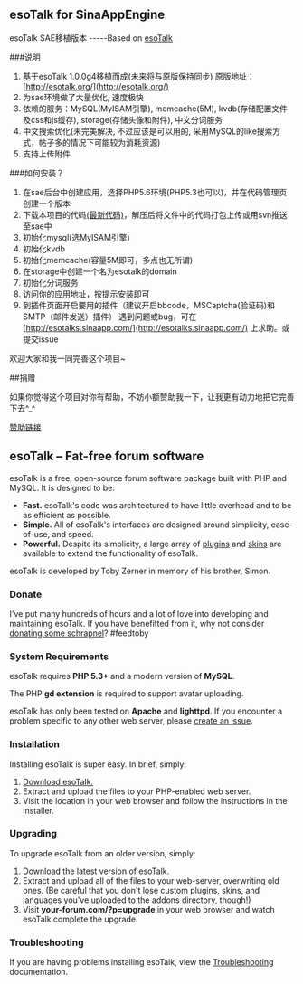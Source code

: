 ## esoTalk for SinaAppEngine

esoTalk SAE移植版本 -----Based on [esoTalk](http://esotalk.org/)

###说明

1. 基于esoTalk 1.0.0g4移植而成(未来将与原版保持同步) 原版地址：[http://esotalk.org/](http://esotalk.org/)
2. 为sae环境做了大量优化, 速度极快
3. 依赖的服务：MySQL(MyISAM引擎), memcache(5M), kvdb(存储配置文件及css和js缓存), storage(存储头像和附件), 中文分词服务
4. 中文搜索优化(未完美解决, 不过应该是可以用的, 采用MySQL的like搜索方式，帖子多的情况下可能较为消耗资源)
5. 支持上传附件

###如何安装？

1. 在sae后台中创建应用，选择PHP5.6环境(PHP5.3也可以)，并在代码管理页创建一个版本
2. 下载本项目的代码[(最新代码)](https://github.com/zgq354/esotalk-for-sae/archive/master.zip)，解压后将文件中的代码打包上传或用svn推送至sae中
3. 初始化mysql(选MyISAM引擎)
4. 初始化kvdb
5. 初始化memcache(容量5M即可，多点也无所谓)
6. 在storage中创建一个名为esotalk的domain
7. 初始化分词服务
8. 访问你的应用地址，按提示安装即可
9. 到插件页面开启要用的插件（建议开启bbcode，MSCaptcha(验证码)和SMTP（邮件发送）插件）
遇到问题或bug，可在 [http://esotalks.sinaapp.com/](http://esotalks.sinaapp.com/) 上求助。或提交issue

欢迎大家和我一同完善这个项目~

##捐赠

如果你觉得这个项目对你有帮助，不妨小额赞助我一下，让我更有动力地把它完善下去^_^

[赞助链接](http://blog.izgq.net/donate.html)

## esoTalk – Fat-free forum software

esoTalk is a free, open-source forum software package built with PHP and MySQL. It is designed to be:

 - **Fast.** esoTalk's code was architectured to have little overhead and to be as efficient as possible.
 - **Simple.** All of esoTalk's interfaces are designed around simplicity, ease-of-use, and speed.
 - **Powerful.** Despite its simplicity, a large array of [plugins](http://esotalk.org/plugins) and [skins](http://esotalk.org/skins) are available to extend the functionality of esoTalk.

esoTalk is developed by Toby Zerner in memory of his brother, Simon. 

### Donate

I've put many hundreds of hours and a lot of love into developing and maintaining esoTalk. If you have benefitted from it, why not consider [donating some schrapnel](http://esotalk.org/donate)? #feedtoby

### System Requirements

esoTalk requires **PHP 5.3+** and a modern version of **MySQL**.

The PHP **gd extension** is required to support avatar uploading.

esoTalk has only been tested on **Apache** and **lighttpd**. If you encounter a problem specific to any other web server, please [create an issue](https://github.com/esotalk/esoTalk/issues).

### Installation

Installing esoTalk is super easy. In brief, simply:

1. [Download esoTalk.](http://esotalk.org/download)
2. Extract and upload the files to your PHP-enabled web server.
3. Visit the location in your web browser and follow the instructions in the installer.

### Upgrading

To upgrade esoTalk from an older version, simply:

1. [Download](http://esotalk.org/download) the latest version of esoTalk.
2. Extract and upload all of the files to your web-server, overwriting old ones. (Be careful that you don't lose custom plugins, skins, and languages you've uploaded to the addons directory, though!)
3. Visit **your-forum.com/?p=upgrade** in your web browser and watch esoTalk complete the upgrade.

### Troubleshooting

If you are having problems installing esoTalk, view the [Troubleshooting](http://esotalk.org/docs/debug) documentation.
